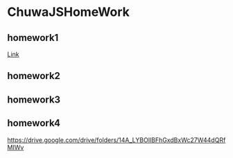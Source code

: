 # ChuwaJSHomeWork

## homework1
[Link](https://htmlpreview.github.io/?https://github.com/Zong001/ChuwaJSHomeWork/blob/main/Zongcheng_Wang_assignment1.html)

## homework2
## homework3
## homework4


https://drive.google.com/drive/folders/14A_LYBOlIBFhGxdBxWc27W44dQRfMIWv
